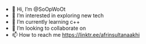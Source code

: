 - 👋 Hi, I’m @SoOpWoOt
- 👀 I’m interested in exploring new tech
- 🌱 I’m currently learning c++
- 💞️ I’m looking to collaborate on 
- 📫 How to reach me https://linktr.ee/afrinsultanaakhi
<!---

